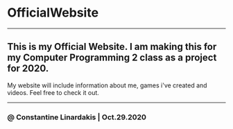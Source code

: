 # OfficialWebsite

___

## This is my Official Website. I am making this for my Computer Programming 2 class as a project for 2020.
My website will include information about me, games i've created and videos. Feel free to check it out.

___

### @ Constantine Linardakis | Oct.29.2020


